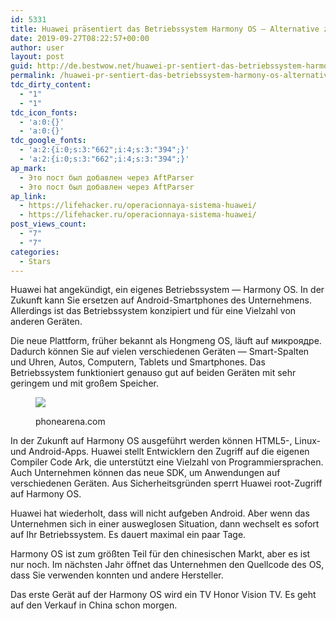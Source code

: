 ```yaml
---
id: 5331
title: Huawei präsentiert das Betriebssystem Harmony OS — Alternative zu Android
date: 2019-09-27T08:22:57+00:00
author: user
layout: post
guid: http://de.bestwow.net/huawei-pr-sentiert-das-betriebssystem-harmony-os-alternative-zu-android/
permalink: /huawei-pr-sentiert-das-betriebssystem-harmony-os-alternative-zu-android/
tdc_dirty_content:
  - "1"
  - "1"
tdc_icon_fonts:
  - 'a:0:{}'
  - 'a:0:{}'
tdc_google_fonts:
  - 'a:2:{i:0;s:3:"662";i:4;s:3:"394";}'
  - 'a:2:{i:0;s:3:"662";i:4;s:3:"394";}'
ap_mark:
  - Это пост был добавлен через AftParser
  - Это пост был добавлен через AftParser
ap_link:
  - https://lifehacker.ru/operacionnaya-sistema-huawei/
  - https://lifehacker.ru/operacionnaya-sistema-huawei/
post_views_count:
  - "7"
  - "7"
categories:
  - Stars
---
```

Huawei hat angekündigt, ein eigenes Betriebssystem — Harmony OS. In der Zukunft kann Sie ersetzen auf Android-Smartphones des Unternehmens. Allerdings ist das Betriebssystem konzipiert und für eine Vielzahl von anderen Geräten.

Die neue Plattform, früher bekannt als Hongmeng OS, läuft auf микроядре. Dadurch können Sie auf vielen verschiedenen Geräten — Smart-Spalten und Uhren, Autos, Computern, Tablets und Smartphones. Das Betriebssystem funktioniert genauso gut auf beiden Geräten mit sehr geringem und mit großem Speicher.<figure>

![](http://de.bestwow.net/wp-content/uploads/2019/09/huawei-predstavila-operacionnuyu-sistemu-harmony-os-al-ternativu-android-1.jpg) <figcaption>phonearena.com</figcaption></figure> 

In der Zukunft auf Harmony OS ausgeführt werden können HTML5-, Linux-und Android-Apps. Huawei stellt Entwicklern den Zugriff auf die eigenen Compiler Code Ark, die unterstützt eine Vielzahl von Programmiersprachen. Auch Unternehmen können das neue SDK, um Anwendungen auf verschiedenen Geräten. Aus Sicherheitsgründen sperrt Huawei root-Zugriff auf Harmony OS.

Huawei hat wiederholt, dass will nicht aufgeben Android. Aber wenn das Unternehmen sich in einer ausweglosen Situation, dann wechselt es sofort auf Ihr Betriebssystem. Es dauert maximal ein paar Tage.

Harmony OS ist zum größten Teil für den chinesischen Markt, aber es ist nur noch. Im nächsten Jahr öffnet das Unternehmen den Quellcode des OS, dass Sie verwenden konnten und andere Hersteller.

Das erste Gerät auf der Harmony OS wird ein TV Honor Vision TV. Es geht auf den Verkauf in China schon morgen.